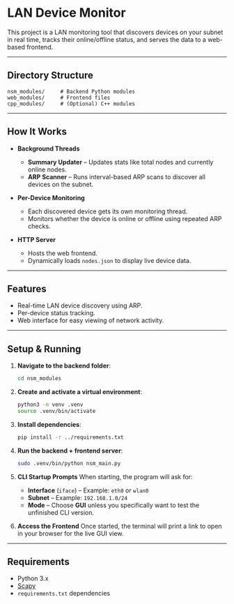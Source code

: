 # LAN Device Monitor

This project is a LAN monitoring tool that discovers devices on your subnet in real time, tracks their online/offline status, and serves the data to a web-based frontend.

---

## Directory Structure
```
nsm_modules/     # Backend Python modules
web_modules/     # Frontend files
cpp_modules/     # (Optional) C++ modules
```

---

## How It Works
- **Background Threads**
  - **Summary Updater** – Updates stats like total nodes and currently online nodes.
  - **ARP Scanner** – Runs interval-based ARP scans to discover all devices on the subnet.

- **Per-Device Monitoring**
  - Each discovered device gets its own monitoring thread.
  - Monitors whether the device is online or offline using repeated ARP checks.

- **HTTP Server**
  - Hosts the web frontend.
  - Dynamically loads `nodes.json` to display live device data.

---

## Features
- Real-time LAN device discovery using ARP.
- Per-device status tracking.
- Web interface for easy viewing of network activity.

---

## Setup & Running

1. **Navigate to the backend folder**:
   ```bash
   cd nsm_modules
   ```

2. **Create and activate a virtual environment**:
   ```bash
   python3 -m venv .venv
   source .venv/bin/activate
   ```

3. **Install dependencies**:
   ```bash
   pip install -r ../requirements.txt
   ```

4. **Run the backend + frontend server**:
   ```bash
   sudo .venv/bin/python nsm_main.py
   ```

5. **CLI Startup Prompts**
   When starting, the program will ask for:
   - **Interface** (`iface`) – Example: `eth0` or `wlan0`
   - **Subnet** – Example: `192.168.1.0/24`
   - **Mode** – Choose **GUI** unless you specifically want to test the unfinished CLI version.

6. **Access the Frontend**
   Once started, the terminal will print a link to open in your browser for the live GUI view.

---

## Requirements
- Python 3.x
- [Scapy](https://scapy.net/)
- `requirements.txt` dependencies
